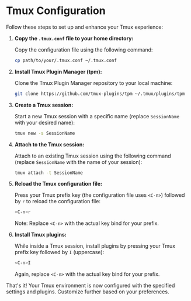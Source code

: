 # Tmux Configuration

Follow these steps to set up and enhance your Tmux experience:

1. **Copy the `.tmux.conf` file to your home directory:**

   Copy the configuration file using the following command:

   ```bash
   cp path/to/your/.tmux.conf ~/.tmux.conf
   ```

2. **Install Tmux Plugin Manager (tpm):**

   Clone the Tmux Plugin Manager repository to your local machine:

   ```bash
   git clone https://github.com/tmux-plugins/tpm ~/.tmux/plugins/tpm
   ```

3. **Create a Tmux session:**

   Start a new Tmux session with a specific name (replace `SessionName` with your desired name):

   ```bash
   tmux new -s SessionName
   ```

4. **Attach to the Tmux session:**

   Attach to an existing Tmux session using the following command (replace `SessionName` with the name of your session):

   ```bash
   tmux attach -t SessionName
   ```

5. **Reload the Tmux configuration file:**

   Press your Tmux prefix key (the configuration file uses `<C-n>`) followed by `r` to reload the configuration file:

   ```bash
   <C-n>r
   ```

   Note: Replace `<C-n>` with the actual key bind for your prefix.

6. **Install Tmux plugins:**

   While inside a Tmux session, install plugins by pressing your Tmux prefix key followed by `I` (uppercase):

   ```bash
   <C-n>I
   ```

   Again, replace `<C-n>` with the actual key bind for your prefix.

That's it! Your Tmux environment is now configured with the specified settings and plugins. Customize further based on your preferences.

